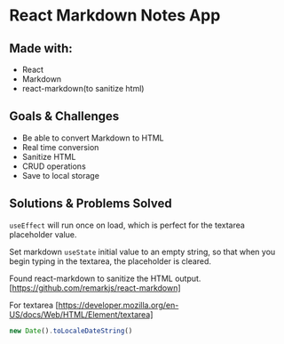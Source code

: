 # React Markdown Notes App

## Made with:

- React
- Markdown
- react-markdown(to sanitize html)

## Goals & Challenges

- Be able to convert Markdown to HTML
- Real time conversion
- Sanitize HTML
- CRUD operations
- Save to local storage

## Solutions & Problems Solved

`useEffect` will run once on load, which is perfect for the textarea placeholder value.

Set markdown `useState` initial value to an empty string, so that when you begin typing in the textarea, the placeholder is cleared.

Found react-markdown to sanitize the HTML output. [https://github.com/remarkjs/react-markdown]

For textarea [https://developer.mozilla.org/en-US/docs/Web/HTML/Element/textarea]

```js
new Date().toLocaleDateString()
```
